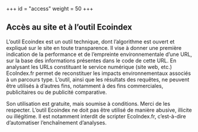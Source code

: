 +++
id = "access"
weight = 50
+++

## Accès au site et à l’outil Ecoindex

L’outil Ecoindex est un outil technique, dont l’algorithme est ouvert et expliqué sur le site en toute transparence. Il
vise à donner une première indication de la performance et de l’empreinte environnementale d’une URL, sur la base des
informations présentes dans le code de cette URL. En analysant les URLs constituant le service numérique (site web,
etc.) EcoIndex.fr permet de reconstituer les impacts environnementaux associés à un parcours type. L’outil, ainsi que
les résultats des requêtes, ne peuvent être utilisés à d’autres fins, notamment à des fins commerciales, publicitaires
ou de publicité comparative.

Son utilisation est gratuite, mais soumise à conditions. Merci de les respecter. L’outil Ecoindex ne doit pas être
utilisé de manière abusive, illicite ou illégitime. Il est notamment interdit de scripter EcoIndex.fr, c’est-à-dire
d’automatiser l’enchaînement d’analyses.
